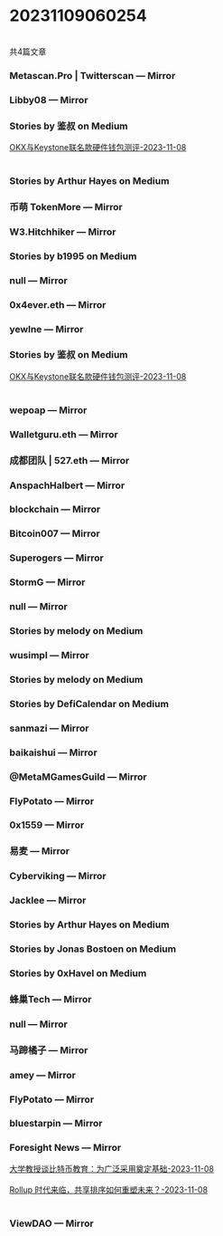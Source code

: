<h1>20231109060254</h1><br/>共4篇文章


###  Metascan.Pro | Twitterscan — Mirror







###  Libby08 — Mirror









###  Stories by 鉴叔 on Medium

<a target=_blank rel=nofollow href="https://medium.com/@jianshubiji/okx%E4%B8%8Ekeystone%E8%81%94%E5%90%8D%E6%AC%BE%E7%A1%AC%E4%BB%B6%E9%92%B1%E5%8C%85%E6%B5%8B%E8%AF%84-066d4d582571?source=rss-bed923b52d0b------2" >OKX与Keystone联名款硬件钱包测评-2023-11-08</a><br/><br/>







###  Stories by Arthur Hayes on Medium















###  币萌 TokenMore — Mirror











###  W3.Hitchhiker — Mirror











###  Stories by b1995 on Medium









###  null — Mirror







###  0x4ever.eth — Mirror













###  yewlne — Mirror



















###  Stories by 鉴叔 on Medium

<a target=_blank rel=nofollow href="https://medium.com/@jianshubiji/okx%E4%B8%8Ekeystone%E8%81%94%E5%90%8D%E6%AC%BE%E7%A1%AC%E4%BB%B6%E9%92%B1%E5%8C%85%E6%B5%8B%E8%AF%84-066d4d582571?source=rss-bed923b52d0b------2" >OKX与Keystone联名款硬件钱包测评-2023-11-08</a><br/><br/>











###  wepoap — Mirror













###  Walletguru.eth — Mirror













###  成都团队 | 527.eth — Mirror

















###  AnspachHalbert — Mirror

















###  blockchain — Mirror









###  Bitcoin007 — Mirror



















###  Superogers — Mirror









###  StormG — Mirror









###  null — Mirror











###  Stories by melody on Medium



















###  wusimpl — Mirror









###  Stories by melody on Medium







###  Stories by DefiCalendar on Medium







###  sanmazi — Mirror















###  baikaishui — Mirror

















###  @MetaMGamesGuild — Mirror











###  FlyPotato — Mirror















###  0x1559 — Mirror































###  易麦 — Mirror















###  Cyberviking — Mirror









###  Jacklee — Mirror











###  Stories by Arthur Hayes on Medium









###  Stories by Jonas Bostoen on Medium











###  Stories by 0xHavel on Medium









###  蜂巢Tech — Mirror









###  null — Mirror

















###  马蹄橘子 — Mirror















###  amey — Mirror







###  FlyPotato — Mirror

















###  bluestarpin — Mirror















###  Foresight News — Mirror

<a target=_blank rel=nofollow href="https://mirror.xyz/foresightnews.eth/tMHMy7VYfIvzuBjlvvWKC6qCVkr9KaaBNwxAuCbq2VM" >大学教授谈比特币教育：为广泛采用奠定基础-2023-11-08</a><br/><br/><a target=_blank rel=nofollow href="https://mirror.xyz/foresightnews.eth/sLtVQuvT-R1GLNF4Srp6BhHpJ-ZyoTH-b-JiHCdCWB0" >Rollup 时代来临，共享排序如何重塑未来？-2023-11-08</a><br/><br/>











###  ViewDAO — Mirror







